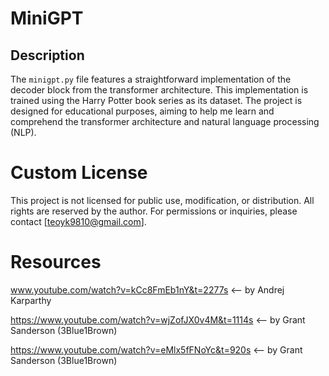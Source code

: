 # MiniGPT

## Description

The `minigpt.py` file features a straightforward implementation of the decoder block from the transformer architecture. This implementation is trained using the Harry Potter book series as its dataset. The project is designed for educational purposes, aiming to help me learn and comprehend the transformer architecture and natural language processing (NLP).

# Custom License

This project is not licensed for public use, modification, or distribution. All rights are reserved by the author.
For permissions or inquiries, please contact [teoyk9810@gmail.com].

# Resources

www.youtube.com/watch?v=kCc8FmEb1nY&t=2277s  <-- by Andrej Karparthy

https://www.youtube.com/watch?v=wjZofJX0v4M&t=1114s <-- by Grant Sanderson (3Blue1Brown)

https://www.youtube.com/watch?v=eMlx5fFNoYc&t=920s <-- by Grant Sanderson (3Blue1Brown)

